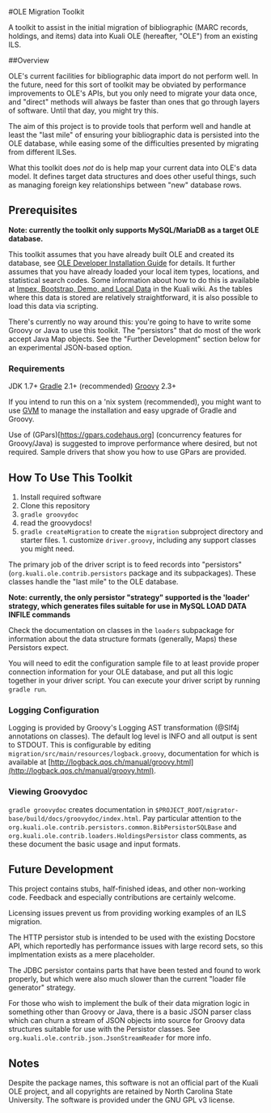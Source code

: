 #OLE Migration Toolkit

A toolkit to assist in the initial migration of bibliographic (MARC
records, holdings, and items) data into Kuali OLE (hereafter, "OLE")
from an existing ILS.

##Overview

OLE's current facilities for bibliographic data import do not perform
well.  In the future, need for this sort of toolkit may be obviated by
performance improvements to OLE's APIs, but you only need to migrate
your data once, and "direct" methods will always be faster than ones
that go through layers of software.  Until that day, you might try this.

The aim of this project is to provide tools that perform well and handle
at least the "last mile" of ensuring your bibliographic data is
persisted into the OLE database, while easing some of the difficulties
presented by migrating from different ILSes.

What this toolkit does *not* do is help map your current data into OLE's
data model.  It defines target data structures and does other useful
things, such as managing foreign key relationships between "new"
database rows.

## Prerequisites

**Note: currently the toolkit only supports MySQL/MariaDB as a target
OLE database.**

This toolkit assumes that you have already built OLE and created its
database, see [OLE Developer Installation
Guide](https://wiki.kuali.org/display/OLE/Developer+Installation+Guide)
for details.  It further assumes that you have already loaded your local
item types, locations, and statistical search codes.  Some information
about how to do this is available at [Impex, Bootstrap, Demo, and Local
Data](https://wiki.kuali.org/display/OLE/Impex,+Bootstrap,+Demo+and+Local+Data)
in the Kuali wiki.  As the tables where this data is stored are
relatively straightforward, it is also possible to load this data via
scripting.

There's currently no way around this: you're going to have to write some
Groovy or Java to use this toolkit.  The "persistors" that do most of
the work accept Java Map objects.  See the "Further Development" section
below for an experimental JSON-based option.

### Requirements

JDK 1.7+
[Gradle](https://www.gradle.org) 2.1+
(recommended) [Groovy](http://groovy.codehaus.org) 2.3+

If you intend to run this on a 'nix system (recommended), you might want
to use [GVM](http://gvmtool.net) to manage the installation and easy
upgrade of Gradle and Groovy.

Use of (GPars)[https://gpars.codehaus.org] (concurrency features for
Groovy/Java) is suggested to improve performance where desired, but
not required.  Sample drivers that show you how to use GPars are
provided.

## How To Use This Toolkit

1. Install required software
1. Clone this repository
1. `gradle groovydoc`
1. read the groovydocs!
1. `gradle createMigration` to create the `migration` subproject
directory and starter files.  1. customize `driver.groovy`, including any support classes you might need.

The primary job of the driver script is to feed records into
"persistors" (`org.kuali.ole.contrib.persistors` package and its
subpackages).  These classes handle the "last mile" to the OLE database.  

**Note: currently, the only persistor "strategy" supported is the
'loader' strategy, which generates files suitable for use in MySQL LOAD
DATA INFILE commands**

Check the documentation on classes in the `loaders` subpackage for
information about the data structure formats (generally, Maps) these
Persistors expect.

You will need to edit the configuration sample file  to at least provide
proper connection information for your OLE database, and put all this
logic together in your driver script.  You can execute your driver
script by running `gradle run`. 

### Logging Configuration

Logging is provided by Groovy's Logging AST transformation (@Slf4j
annotations on classes).  The default log level is INFO and all output
is sent to STDOUT. This is configurable by editing
`migration/src/main/resources/logback.groovy`, documentation for which
is available at
[http://logback.qos.ch/manual/groovy.html](http://logback.qos.ch/manual/groovy.html).

### Viewing Groovydoc

`gradle groovydoc` creates documentation in
`$PROJECT_ROOT/migrator-base/build/docs/groovydoc/index.html`.  Pay
particular attention to the
`org.kuali.ole.contrib.persistors.common.BibPersistorSQLBase` and
`org.kuali.ole.contrib.loaders.HoldingsPersistor` class comments, as
these document the basic usage and input formats.

## Future Development

This project contains stubs, half-finished ideas, and other non-working
code.  Feedback and especially contributions are certainly welcome.

Licensing issues prevent us from providing working examples of an ILS
migration.

The HTTP persistor stub is intended to be used with the existing
Docstore API, which reportedly has performance issues with large record
sets, so this implmentation exists as a mere placeholder.

The JDBC persistor contains parts that have been tested and found to
work properly, but which were also much slower than the current "loader
file generator" strategy.   

For those who wish to implement the bulk of their data migration logic
in something other than Groovy or Java, there is a basic JSON parser
class which can churn a stream of JSON objects into source for Groovy
data structures suitable for use with the Persistor classes.  See
`org.kuali.ole.contrib.json.JsonStreamReader` for more info.

## Notes

Despite the package names, this software is not an official part of the Kuali OLE project, and all copyrights are retained by North Carolina State University.  The software is provided under the GNU GPL v3 license.
